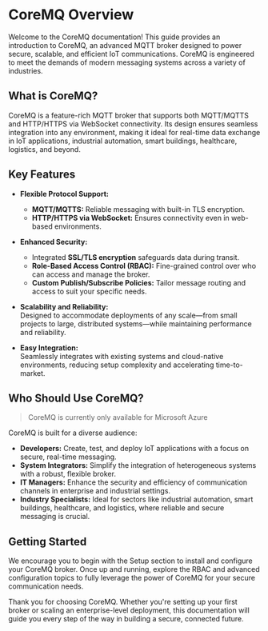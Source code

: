 # CoreMQ Overview

Welcome to the CoreMQ documentation! This guide provides an introduction to CoreMQ, an advanced MQTT broker designed to power secure, scalable, and efficient IoT communications. CoreMQ is engineered to meet the demands of modern messaging systems across a variety of industries.


## What is CoreMQ?

CoreMQ is a feature-rich MQTT broker that supports both MQTT/MQTTS and HTTP/HTTPS via WebSocket connectivity. Its design ensures seamless integration into any environment, making it ideal for real-time data exchange in IoT applications, industrial automation, smart buildings, healthcare, logistics, and beyond.


## Key Features

- **Flexible Protocol Support:**  
  - **MQTT/MQTTS:** Reliable messaging with built-in TLS encryption.  
  - **HTTP/HTTPS via WebSocket:** Ensures connectivity even in web-based environments.

- **Enhanced Security:**  
  - Integrated **SSL/TLS encryption** safeguards data during transit.  
  - **Role-Based Access Control (RBAC):** Fine-grained control over who can access and manage the broker.  
  - **Custom Publish/Subscribe Policies:** Tailor message routing and access to suit your specific needs.

- **Scalability and Reliability:**  
  Designed to accommodate deployments of any scale—from small projects to large, distributed systems—while maintaining performance and reliability.

- **Easy Integration:**  
  Seamlessly integrates with existing systems and cloud-native environments, reducing setup complexity and accelerating time-to-market.


## Who Should Use CoreMQ?

> CoreMQ is currently only available for Microsoft Azure

CoreMQ is built for a diverse audience:
- **Developers:** Create, test, and deploy IoT applications with a focus on secure, real-time messaging.
- **System Integrators:** Simplify the integration of heterogeneous systems with a robust, flexible broker.
- **IT Managers:** Enhance the security and efficiency of communication channels in enterprise and industrial settings.
- **Industry Specialists:** Ideal for sectors like industrial automation, smart buildings, healthcare, and logistics, where reliable and secure messaging is crucial.


## Getting Started

We encourage you to begin with the Setup section to install and configure your CoreMQ broker. Once up and running, explore the RBAC and advanced configuration topics to fully leverage the power of CoreMQ for your secure communication needs.

Thank you for choosing CoreMQ. Whether you're setting up your first broker or scaling an enterprise-level deployment, this documentation will guide you every step of the way in building a secure, connected future.
